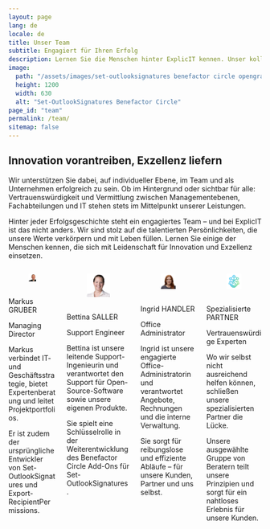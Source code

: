 ```yaml
---
layout: page
lang: de
locale: de
title: Unser Team
subtitle: Engagiert für Ihren Erfolg
description: Lernen Sie die Menschen hinter ExplicIT kennen. Unser kollaboratives Team setzt sich für Innovation, Kundenzufriedenheit und den Aufbau langfristiger Beziehungen ein.
image:
  path: "/assets/images/set-outlooksignatures benefactor circle opengraph1200x630.png"
  height: 1200
  width: 630
  alt: "Set-OutlookSignatures Benefactor Circle"
page_id: "team"
permalink: /team/
sitemap: false
---
```



<h2>Innovation vorantreiben, Exzellenz liefern</h2>
<p>Wir unterstützen Sie dabei, auf individueller Ebene, im Team und als Unternehmen erfolgreich zu sein. Ob im Hintergrund oder sichtbar für alle: Vertrauenswürdigkeit und Vermittlung zwischen Managementebenen, Fachabteilungen und IT stehen stets im Mittelpunkt unserer Leistungen.</p>

<p>Hinter jeder Erfolgsgeschichte steht ein engagiertes Team – und bei ExplicIT ist das nicht anders. Wir sind stolz auf die talentierten Persönlichkeiten, die unsere Werte verkörpern und mit Leben füllen. Lernen Sie einige der Menschen kennen, die sich mit Leidenschaft für Innovation und Exzellenz einsetzen.</p>

<div class="columns is-multiline is-flex is-align-items-stretch">
    <div class="column is-one-quarter-desktop is-one-third-tablet is-half-tablet-mobile">
        <div class="card" style="height: 100%; display: flex; flex-direction: column;">
            <div class="card-image">
                <figure class="image is-1by1">
                <img
                    src="/assets/images/team/markusgruber.png"
                    alt="Markus Gruber"
                />
                </figure>
            </div>
            <div class="card-content" style="flex-grow: 1;">
                <div class="media">
                <div class="media-content">
                    <p class="title is-4">Markus GRUBER</p>
                    <p class="subtitle is-6">Managing Director</p>
                </div>
                </div>
                <div class="content">
                    <p>Markus verbindet IT- und Geschäftsstrategie, bietet Expertenberatung und leitet Projektportfolios.</p>
                    <p>Er ist zudem der ursprüngliche Entwickler von Set-OutlookSignatures und Export-RecipientPermissions.</p>
                </div>
            </div>
        </div>
    </div>
    <div class="column is-one-quarter-desktop is-one-third-tablet is-half-tablet-mobile">
        <div class="card is-one-third-desktop is-half-tablet is-full-mobile" style="height: 100%; display: flex; flex-direction: column;">
            <div class="card-image">
                <figure class="image is-1by1">
                <img
                    src="/assets/images/team/bettinasaller.png"
                    alt="Bettina Saller"
                />
                </figure>
            </div>
            <div class="card-content" style="flex-grow: 1;">
                <div class="media">
                <div class="media-content">
                    <p class="title is-4">Bettina SALLER</p>
                    <p class="subtitle is-6">Support Engineer</p>
                </div>
                </div>
                <div class="content">
                    <p>Bettina ist unsere leitende Support-Ingenieurin und verantwortet den Support für Open-Source-Software sowie unsere eigenen Produkte.</p>
                    <p>Sie spielt eine Schlüsselrolle in der Weiterentwicklung des Benefactor Circle Add-Ons für Set-OutlookSignatures.</p>
                </div>
            </div>
        </div>
    </div>
    <div class="column is-one-quarter-desktop is-one-third-tablet is-half-tablet-mobile">
        <div class="card is-one-third-desktop is-half-tablet is-full-mobile" style="height: 100%; display: flex; flex-direction: column;">
            <div class="card-image">
                <figure class="image is-1by1">
                <img
                    src="/assets/images/team/ingridhandler.png"
                    alt="Ingrid Handler"
                />
                </figure>
            </div>
            <div class="card-content" style="flex-grow: 1;">
                <div class="media">
                <div class="media-content">
                    <p class="title is-4">Ingrid HANDLER</p>
                    <p class="subtitle is-6">Office Administrator</p>
                </div>
                </div>
                <div class="content">
                    <p>Ingrid ist unsere engagierte Office-Administratorin und verantwortet Angebote, Rechnungen und die interne Verwaltung.</p>
                    <p>Sie sorgt für reibungslose und effiziente Abläufe – für unsere Kunden, Partner und uns selbst.</p>
                </div>
            </div>
        </div>
    </div>
    <div class="column is-one-quarter-desktop is-one-third-tablet is-half-tablet-mobile">
        <div class="card is-one-third-desktop is-half-tablet is-full-mobile" style="height: 100%; display: flex; flex-direction: column;">
            <div class="card-image">
                <figure class="image is-1by1">
                <img
                    src="/assets/images/team/teamplus.png"
                    alt="Team Plus"
                />
                </figure>
            </div>
            <div class="card-content" style="flex-grow: 1;">
                <div class="media">
                <div class="media-content">
                    <p class="title is-4">Spezialisierte PARTNER</p>
                    <p class="subtitle is-6">Vertrauenswürdige Experten</p>
                </div>
                </div>
                <div class="content">
                    <p>Wo wir selbst nicht ausreichend helfen können, schließen unsere spezialisierten Partner die Lücke.</p>
                    <p>Unsere ausgewählte Gruppe von Beratern teilt unsere Prinzipien und sorgt für ein nahtloses Erlebnis für unsere Kunden.</p>
                </div>
            </div>
        </div>
    </div>
</div>
